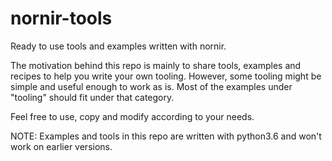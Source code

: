 # nornir-tools

Ready to use tools and examples written with nornir.

The motivation behind this repo is mainly to share tools, examples and recipes to help you write your own tooling. However, some tooling might be simple and useful enough to work as is. Most of the examples under "tooling" should fit under that category.

Feel free to use, copy and modify according to your needs.

NOTE: Examples and tools in this repo are written with python3.6 and won't work on earlier versions.
